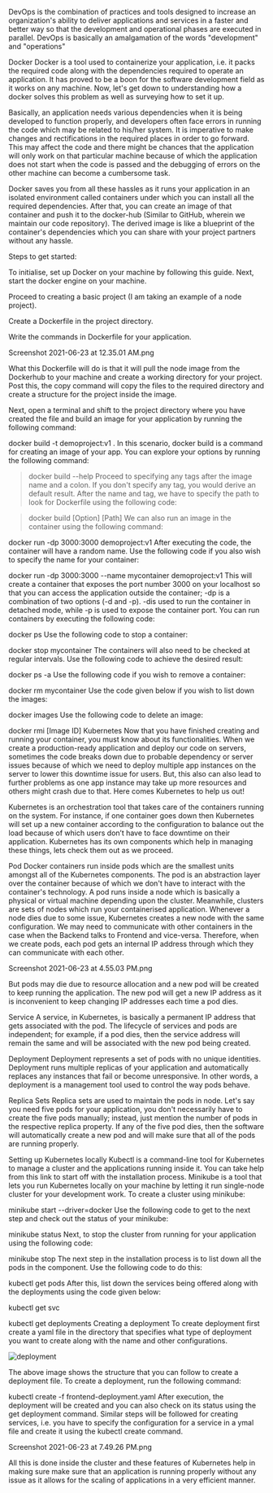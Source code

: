 DevOps is the combination of practices and tools designed to increase an organization's ability to deliver applications and services in a faster and better way so that the development and operational phases are executed in parallel. DevOps is basically an amalgamation of the words "development" and "operations"

Docker
Docker is a tool used to containerize your application, i.e. it packs the required code along with the dependencies required to operate an application. It has proved to be a boon for the software development field as it works on any machine. Now, let's get down to understanding how a docker solves this problem as well as surveying how to set it up.

Basically, an application needs various dependencies when it is being developed to function properly, and developers often face errors in running the code which may be related to his/her system. It is imperative to make changes and rectifications in the required places in order to go forward. This may affect the code and there might be chances that the application will only work on that particular machine because of which the application does not start when the code is passed and the debugging of errors on the other machine can become a cumbersome task.

Docker saves you from all these hassles as it runs your application in an isolated environment called containers under which you can install all the required dependencies. After that, you can create an image of that container and push it to the docker-hub (Similar to GitHub, wherein we maintain our code repository). The derived image is like a blueprint of the container's dependencies which you can share with your project partners without any hassle.

Steps to get started:

To initialise, set up Docker on your machine by following this guide.
Next, start the docker engine on your machine.

Proceed to creating a basic project (I am taking an example of a node project).

Create a Dockerfile in the project directory.

Write the commands in Dockerfile for your application.

Screenshot 2021-06-23 at 12.35.01 AM.png

What this Dockerfile will do is that it will pull the node image from the Dockerhub to your machine and create a working directory for your project. Post this, the copy command will copy the files to the required directory and create a structure for the project inside the image.

Next, open a terminal and shift to the project directory where you have created the file and build an image for your application by running the following command:

docker build -t demoproject:v1 .
In this scenario, docker build is a command for creating an image of your app. You can explore your options by running the following command:

> docker build --help
Proceed to specifying any tags after the image name and a colon. If you don't specify any tag, you would derive an default result. After the name and tag, we have to specify the path to look for Dockerfile using the following code:

> docker build [Option] [Path]
We can also run an image in the container using the following command:

docker run -dp 3000:3000 demoproject:v1
After executing the code, the container will have a random name. Use the following code if you also wish to specify the name for your container:

docker run -dp 3000:3000 --name mycontainer demoproject:v1
This will create a container that exposes the port number 3000 on your localhost so that you can access the application outside the container; -dp is a combination of two options (-d and -p). -dis used to run the container in detached mode, while -p is used to expose the container port. You can run containers by executing the following code:

docker ps
Use the following code to stop a container:

docker stop mycontainer
The containers will also need to be checked at regular intervals. Use the following code to achieve the desired result:

docker ps -a
Use the following code if you wish to remove a container:

docker rm mycontainer
Use the code given below if you wish to list down the images:

docker images
Use the following code to delete an image:

docker rmi [Image ID]
Kubernetes
Now that you have finished creating and running your container, you must know about its functionalities. When we create a production-ready application and deploy our code on servers, sometimes the code breaks down due to probable dependency or server issues because of which we need to deploy multiple app instances on the server to lower this downtime issue for users. But, this also can also lead to further problems as one app instance may take up more resources and others might crash due to that. Here comes Kubernetes to help us out!

Kubernetes is an orchestration tool that takes care of the containers running on the system. For instance, if one container goes down then Kubernetes will set up a new container according to the configuration to balance out the load because of which users don’t have to face downtime on their application. Kubernetes has its own components which help in managing these things, lets check them out as we proceed.

Pod
Docker containers run inside pods which are the smallest units amongst all of the Kubernetes components. The pod is an abstraction layer over the container because of which we don't have to interact with the container's technology. A pod runs inside a node which is basically a physical or virtual machine depending upon the cluster. Meanwhile, clusters are sets of nodes which run your containerised application. Whenever a node dies due to some issue, Kubernetes creates a new node with the same configuration. We may need to communicate with other containers in the case when the Backend talks to Frontend and vice-versa. Therefore, when we create pods, each pod gets an internal IP address through which they can communicate with each other.

Screenshot 2021-06-23 at 4.55.03 PM.png

But pods may die due to resource allocation and a new pod will be created to keep running the application. The new pod will get a new IP address as it is inconvenient to keep changing IP addresses each time a pod dies.

Service
A service, in Kubernetes, is basically a permanent IP address that gets associated with the pod. The lifecycle of services and pods are independent; for example, if a pod dies, then the service address will remain the same and will be associated with the new pod being created.

Deployment
Deployment represents a set of pods with no unique identities. Deployment runs multiple replicas of your application and automatically replaces any instances that fail or become unresponsive. In other words, a deployment is a management tool used to control the way pods behave.

Replica Sets
Replica sets are used to maintain the pods in node. Let's say you need five pods for your application, you don't necessarily have to create the five pods manually; instead, just mention the number of pods in the respective replica property. If any of the five pod dies, then the software will automatically create a new pod and will make sure that all of the pods are running properly.

Setting up Kubernetes locally
Kubectl is a command-line tool for Kubernetes to manage a cluster and the applications running inside it. You can take help from this link to start off with the installation process. Minikube is a tool that lets you run Kubernetes locally on your machine by letting it run single-node cluster for your development work. To create a cluster using minikube:


minikube start --driver=docker
Use the following code to get to the next step and check out the status of your minikube:


minikube status
Next, to stop the cluster from running for your application using the following code:


minikube stop
The next step in the installation process is to list down all the pods in the component. Use the following code to do this:


kubectl get pods
After this, list down the services being offered along with the deployments using the code given below:

kubectl get svc

kubectl get deployments
Creating a deployment
To create deployment first create a yaml file in the directory that specifies what type of deployment you want to create along with the name and other configurations.

<img src="resources/kubernetes-deployment.png" alt="deployment" />

The above image shows the structure that you can follow to create a deployment file. To create a deployment, run the following command:


kubectl create -f frontend-deployment.yaml
After execution, the deployment will be created and you can also check on its status using the get deployment command. Similar steps will be followed for creating services, i.e. you have to specify the configuration for a service in a ymal file and create it using the kubectl create command.

Screenshot 2021-06-23 at 7.49.26 PM.png

All this is done inside the cluster and these features of Kubernetes help in making sure make sure that an application is running properly without any issue as it allows for the scaling of applications in a very efficient manner.
